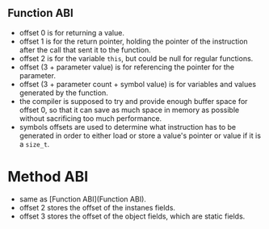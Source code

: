 ## Function ABI

* offset 0 is for returning a value.
* offset 1 is for the return pointer, holding the pointer of the instruction after the call that sent it to the function.
* offset 2 is for the variable `this`, but could be null for regular functions.  
* offset (3 + parameter value) is for referencing the pointer for the parameter.
* offset (3 + parameter count + symbol value) is for variables and values generated by the function.
* the compiler is supposed to try and provide enough buffer space for offset 0, so that it can save as much space in memory as possible without sacrificing too much performance.
* symbols offsets are used to determine what instruction has to be generated in order to either load or store a value's pointer or value if it is a `size_t`.

# Method ABI

* same as [Function ABI](Function ABI).
* offset 2 stores the offset of the instanes fields.
* offset 3 stores the offset of the object fields, which are static fields.  
